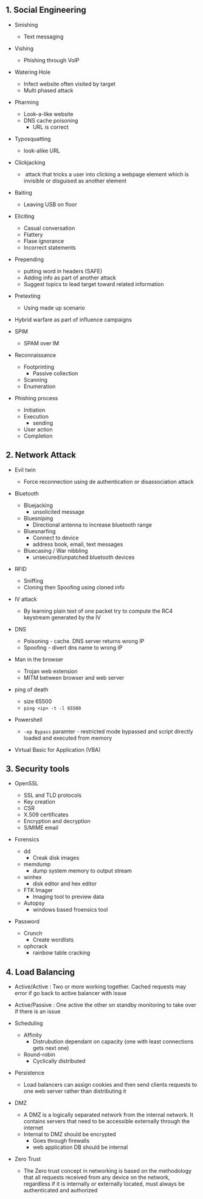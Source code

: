 ## 1. Social Engineering

- Smishing
	- Text messaging
- Vishing
	- Phishing through VoIP
- Watering Hole
	- Infect website often visited by target
	- Multi phased attack
- Pharming
	- Look-a-like website
	- DNS cache poisoning
		- URL is correct

- Typosquatting
	- look-alike URL

- Clickjacking
	-  attack that tricks a user into clicking a webpage element which is invisible or disguised as another element

- Baiting
	- Leaving USB on floor

- Eliciting
	- Casual conversation
	- Flattery
	- Flase ignorance
	- Incorrect statements

- Prepending
	- putting word in headers (SAFE)
	- Adding info as part of another attack
	- Suggest topics to lead target toward related information

- Pretexting
	- Using made up scenario

- Hybrid warfare as part of influence campaigns

- SPIM
	- SPAM over IM

- Reconnaissance
	- Footprinting
		- Passive collection
	- Scanning
	- Enumeration

- Phishing process
	- Initiation
	- Execution
		- sending
	- User action
	- Completion

## 2. Network Attack

- Evil twin
	- Force reconnection using de authentication or disassociation attack

- Bluetooth
	- Bluejacking
		- unsolicited message
	- Bluesniping
		- Directional antenna to increase bluetooth range
	- Bluesnarfing
		- Connect to device
		- address book, email, text messages
	- Bluecasing / War nibbling
		- unsecured/unpatched bluetooth devices

- RFID
	- Sniffing
	- Cloning then Spoofing using cloned info

- IV attack
	- By learning plain text of one packet try to compute the RC4 keystream generated by the IV

- DNS
	- Poisoning - cache. DNS server returns wrong IP
	- Spoofing - divert dns name to wrong IP

- Man in the browser
	- Trojan web extension
	- MITM between browser and web server

- ping of death
	- size 65500
	- `ping <ip> -t -l 65500`

- Powershell
	- `-ep Bypass` paramter - restricted mode bypassed and script directly loaded and executed from memory

- Virtual Basic for Application (VBA)

## 3. Security tools

- OpenSSL
	- SSL and TLD protocols
	- Key creation
	- CSR
	- X.509 certificates
	- Encryption and decryption
	- S/MIME email

- Forensics
	- dd
		- Creak disk images
	- memdump
		- dump system memory to output stream
	- winhex
		- disk editor and hex editor
	- FTK Imager
		- Imaging tool to preview data
	- Autopsy
		- windows based froensics tool

- Password
	- Crunch
		- Create wordlists
	- ophcrack
		- rainbow table cracking

## 4. Load Balancing

- Active/Active : Two or more working together. Cached requests may error if go back to active balancer with issue
- Active/Passive : One active the other on standby monitoring to take over if there is an issue

- Scheduling
	- Affinity
		- Distrubution dependant on capacity (one with least connections gets next one)
	- Round-robin
		- Cyclically distributed

- Persistence
	- Load balancers can assign cookies and then send clients requests to one web server rather than distributing it

- DMZ
	- A DMZ is a logically separated network from the internal network. It contains servers that need to be accessible externally through the internet
	- Internal to DMZ should be encrypted
		- Goes through firewalls
		- web application DB should be internal

- Zero Trust
	- The Zero trust concept in networking is based on the methodology that all requests received from any device on the network, regardless if it is internally or externally located, must always be authenticated and authorized